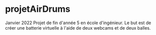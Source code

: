 # projetAirDrums

Janvier 2022
Projet de fin d'année 5 en école d'ingénieur.
Le but est de créer une batterie virtuelle à l'aide de deux webcams et de deux balles.
